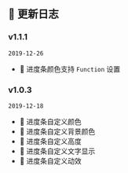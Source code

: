 ## 📒 更新日志

### v1.1.1
`2019-12-26`

- 🎉 进度条颜色支持 `Function` 设置

### v1.0.3
`2019-12-18`

- 🌟 进度条自定义颜色
- 🌟 进度条自定义背景颜色
- 🌟 进度条自定义高度
- 🌟 进度条自定义文字显示
- 🌟 进度条自定义动效